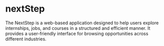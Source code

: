# nextStep
The NextStep is a web-based application designed to help users explore
internships, jobs, and courses in a structured and efficient manner. It provides a
user-friendly interface for browsing opportunities across different industries.
